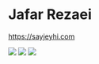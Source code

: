 Jafar Rezaei
============
https://sayjeyhi.com

<a href="https://sayjeyhi.com"><img src="https://visitor-badge.glitch.me/badge?page_id=sayjeyhi"/></a> <a href="https://www.linkedin.com/in/jafar-rezaei/"><img src="https://img.shields.io/badge/linkedin-%230077B5.svg?style=Flat-square&logo=linkedin&logoColor=white" /></a> <a href="https://calendly.com/sayjeyhi"><img src="https://img.shields.io/badge/Let's%20talk...-%230169e9.svg?style=Flat-square&logo=google-meet&logoColor=white" /></a>

